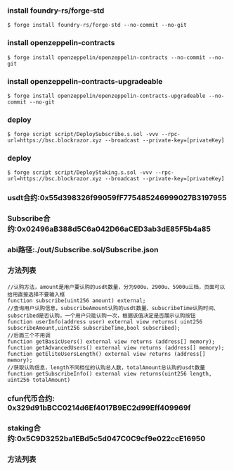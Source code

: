 ### install foundry-rs/forge-std
```shell
$ forge install foundry-rs/forge-std --no-commit --no-git
```
### install openzeppelin-contracts
```shell
$ forge install openzeppelin/openzeppelin-contracts --no-commit --no-git
```

### install openzeppelin-contracts-upgradeable
```shell
$ forge install openzeppelin/openzeppelin-contracts-upgradeable --no-commit --no-git
```


### deploy
```shell
$ forge script script/DeploySubscribe.s.sol -vvv --rpc-url=https://bsc.blockrazor.xyz --broadcast --private-key=[privateKey]
```

### deploy
```shell
$ forge script script/DeployStaking.s.sol -vvv --rpc-url=https://bsc.blockrazor.xyz --broadcast --private-key=[privateKey]
```


### usdt合约:0x55d398326f99059fF775485246999027B3197955
### Subscribe合约:0x02496aB388d5C6a042D66aCED3ab3dE85F5b4a85
### abi路径:./out/Subscribe.sol/Subscribe.json
### 方法列表
```solidity
//认购方法，amount是用户要认购的usdt数量，分为900u、2900u、5900u三档，页面可以给用直接选择不要输入框
function subscribe(uint256 amount) external;
//查询用户认购信息，subscribeAmount认购的usdt数量、subscribeTime认购时间、subscribed是否认购，一个用户只能认购一次，根据该值决定是否展示认购按钮
function userInfo(address user) external view returns( uint256 subscribeAmount,uint256 subscribeTime,bool subscribed);
//后面三个不用调
function getBasicUsers() external view returns (address[] memory);
function getAdvancedUsers() external view returns (address[] memory);
function getEliteUsersLength() external view returns (address[] memory);
//获取认购信息，length不同档位的认购总人数，totalAmount总认购的usdt数量
function getSubscribeInfo() external view returns(uint256 length, uint256 totalAmount)
```


### cfun代币合约: 0x329d91bBCC0214d6Ef4017B9EC2d99Eff409969f
### staking合约:0x5C9D3252ba1EBd5c5d047C0C9cf9e022ccE16950
### 方法列表
```javascript
```
